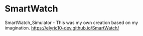 # SmartWatch
SmartWatch_Simulator - This was my own creation based on my imagination.
https://elyric10-dev.github.io/SmartWatch/
